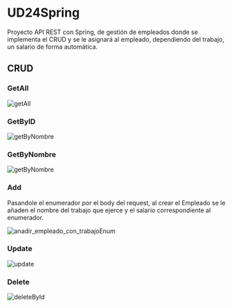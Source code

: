 # UD24Spring

Proyecto API REST con Spring, de gestión de empleados donde se implementa el CRUD y se le asignará al empleado, dependiendo del trabajo, un salario de forma automática. 


## CRUD

### GetAll

![getAll](https://user-images.githubusercontent.com/67373492/169360872-35da9155-ff95-4a8a-ab0c-54a665e94d5c.png)

### GetByID

![getByNombre](https://user-images.githubusercontent.com/67373492/169380153-26fdaf7f-0c10-4850-b95b-339aa8d54912.png)

### GetByNombre

![getByNombre](https://user-images.githubusercontent.com/67373492/169364660-15d74268-d89e-433c-b7be-b7c84b460667.png)

### Add

Pasandole el enumerador por el body del request, al crear el Empleado se le añaden el nombre del trabajo que ejerce y el salario correspondiente al enumerador.

![anadir_empleado_con_trabajoEnum](https://user-images.githubusercontent.com/67373492/169358477-5605ae52-69e0-455a-8a69-49243c5f3b94.png)

### Update

![update](https://user-images.githubusercontent.com/67373492/169381067-0a680b06-f610-43b5-8e23-af4f67780d45.png)

### Delete

![deleteById](https://user-images.githubusercontent.com/67373492/169363793-f54b7f7e-b97e-42e8-b080-edd44c1c3749.png)
